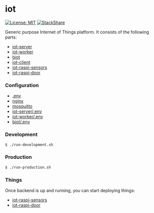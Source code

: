 # iot
[![License: MIT](https://img.shields.io/badge/License-MIT-yellow.svg)](https://opensource.org/licenses/MIT)
[![StackShare](https://img.shields.io/badge/tech-stack-0690fa.svg?style=flat)](https://stackshare.io/mmontes11/iot)

Generic purpose Internet of Things platform. It consists of the following parts:

* [iot-server](https://github.com/mmontes11/iot-server)
* [iot-worker](https://github.com/mmontes11/iot-worker)
* [biot](https://github.com/mmontes11/biot)
* [iot-client](https://github.com/mmontes11/iot-client)
* [iot-raspi-sensors](https://github.com/mmontes11/iot-raspi-sensors)
* [iot-raspi-door](https://github.com/mmontes11/iot-raspi-door)

### Configuration

* [.env](https://github.com/mmontes11/iot/blob/develop/.env)
* [nginx](https://github.com/mmontes11/iot/blob/develop/nginx)
* [mosquitto](https://github.com/mmontes11/iot/blob/develop/mosquitto)
* [iot-server/.env](https://github.com/mmontes11/iot-server/blob/develop/.env)
* [iot-worker/.env](https://github.com/mmontes11/iot-worker/blob/develop/.env)
* [biot/.env](https://github.com/mmontes11/biot/blob/develop/.env)


### Development

```bash
$ ./run-development.sh 
```

### Production

```bash
$ ./run-production.sh 
```

### Things

Once backend is up and running, you can start deploying things:

* [iot-raspi-sensors](https://github.com/mmontes11/iot-raspi-sensors)
* [iot-raspi-door](https://github.com/mmontes11/iot-raspi-door)
